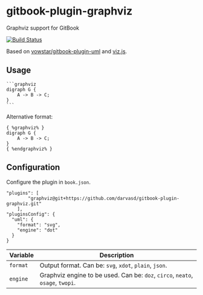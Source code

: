 # gitbook-plugin-graphviz
Graphviz support for GitBook

[![Build Status](https://travis-ci.org/darvasd/gitbook-plugin-graphviz.svg?branch=master)](https://travis-ci.org/darvasd/gitbook-plugin-graphviz)

Based on [vowstar/gitbook-plugin-uml](https://github.com/vowstar/gitbook-plugin-uml) and [viz.js](https://www.npmjs.com/package/viz.js).

## Usage

<pre><code>```graphviz
digraph G {
	A -> B -> C;
}
```
</code></pre> 

Alternative format:
<pre><code>{ %graphviz% }
digraph G {
	A -> B -> C;
}
{ %endgraphviz% }
</code></pre> 



## Configuration

Configure the plugin in `book.json`.

```
"plugins": [
		"graphviz@git+https://github.com/darvasd/gitbook-plugin-graphviz.git"
    ],
"pluginsConfig": {
  "uml": {
    "format": "svg",
    "engine": "dot"
  }
}
``` 

| Variable | Description |
| --- | --- |
| `format` | Output format. Can be: `svg`, `xdot`, `plain`, `json`. |
| `engine` | Graphviz engine to be used. Can be: `doz`, `circo`, `neato`, `osage`, `twopi`. |
